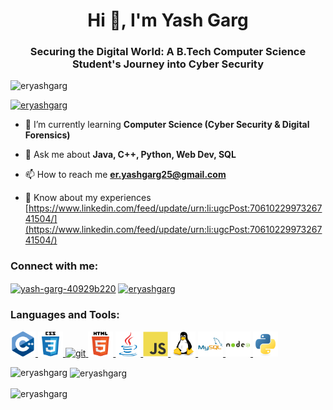 <h1 align="center">Hi 👋, I'm Yash Garg</h1>
<h3 align="center">Securing the Digital World: A B.Tech Computer Science Student's Journey into Cyber Security</h3>

<p align="left"> <img src="https://komarev.com/ghpvc/?username=eryashgarg&label=Profile%20views&color=0e75b6&style=flat" alt="eryashgarg" /> </p>

<p align="left"> <a href="https://github.com/ryo-ma/github-profile-trophy"><img src="https://github-profile-trophy.vercel.app/?username=eryashgarg" alt="eryashgarg" /></a> </p>

- 🌱 I’m currently learning **Computer Science (Cyber Security & Digital Forensics)**

- 💬 Ask me about **Java, C++, Python, Web Dev, SQL**

- 📫 How to reach me **er.yashgarg25@gmail.com**

- 📄 Know about my experiences [https://www.linkedin.com/feed/update/urn:li:ugcPost:7061022997326741504/](https://www.linkedin.com/feed/update/urn:li:ugcPost:7061022997326741504/)

<h3 align="left">Connect with me:</h3>
<p align="left">
<a href="https://linkedin.com/in/yash-garg-40929b220" target="blank"><img align="center" src="https://raw.githubusercontent.com/rahuldkjain/github-profile-readme-generator/master/src/images/icons/Social/linked-in-alt.svg" alt="yash-garg-40929b220" height="30" width="40" /></a>
<a href="https://www.leetcode.com/eryashgarg" target="blank"><img align="center" src="https://raw.githubusercontent.com/rahuldkjain/github-profile-readme-generator/master/src/images/icons/Social/leet-code.svg" alt="eryashgarg" height="30" width="40" /></a>
</p>

<h3 align="left">Languages and Tools:</h3>
<p align="left"> <a href="https://www.w3schools.com/cpp/" target="_blank" rel="noreferrer"> <img src="https://raw.githubusercontent.com/devicons/devicon/master/icons/cplusplus/cplusplus-original.svg" alt="cplusplus" width="40" height="40"/> </a> <a href="https://www.w3schools.com/css/" target="_blank" rel="noreferrer"> <img src="https://raw.githubusercontent.com/devicons/devicon/master/icons/css3/css3-original-wordmark.svg" alt="css3" width="40" height="40"/> </a> <a href="https://git-scm.com/" target="_blank" rel="noreferrer"> <img src="https://www.vectorlogo.zone/logos/git-scm/git-scm-icon.svg" alt="git" width="40" height="40"/> </a> <a href="https://www.w3.org/html/" target="_blank" rel="noreferrer"> <img src="https://raw.githubusercontent.com/devicons/devicon/master/icons/html5/html5-original-wordmark.svg" alt="html5" width="40" height="40"/> </a> <a href="https://www.java.com" target="_blank" rel="noreferrer"> <img src="https://raw.githubusercontent.com/devicons/devicon/master/icons/java/java-original.svg" alt="java" width="40" height="40"/> </a> <a href="https://developer.mozilla.org/en-US/docs/Web/JavaScript" target="_blank" rel="noreferrer"> <img src="https://raw.githubusercontent.com/devicons/devicon/master/icons/javascript/javascript-original.svg" alt="javascript" width="40" height="40"/> </a> <a href="https://www.linux.org/" target="_blank" rel="noreferrer"> <img src="https://raw.githubusercontent.com/devicons/devicon/master/icons/linux/linux-original.svg" alt="linux" width="40" height="40"/> </a> <a href="https://www.mysql.com/" target="_blank" rel="noreferrer"> <img src="https://raw.githubusercontent.com/devicons/devicon/master/icons/mysql/mysql-original-wordmark.svg" alt="mysql" width="40" height="40"/> </a> <a href="https://nodejs.org" target="_blank" rel="noreferrer"> <img src="https://raw.githubusercontent.com/devicons/devicon/master/icons/nodejs/nodejs-original-wordmark.svg" alt="nodejs" width="40" height="40"/> </a> <a href="https://www.python.org" target="_blank" rel="noreferrer"> <img src="https://raw.githubusercontent.com/devicons/devicon/master/icons/python/python-original.svg" alt="python" width="40" height="40"/> </a> </p>

<p><img align="left" src="https://github-readme-stats.vercel.app/api/top-langs?username=eryashgarg&show_icons=true&locale=en&layout=compact" alt="eryashgarg" /></p>

<p>&nbsp;<img align="center" src="https://github-readme-stats.vercel.app/api?username=eryashgarg&show_icons=true&theme=dracula&locale=en" alt="eryashgarg" /></p>

<p><img align="center" src="https://github-readme-streak-stats.herokuapp.com/?user=eryashgarg&theme=dark" alt="eryashgarg" /></p>
